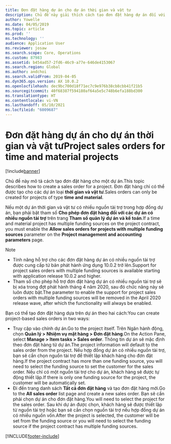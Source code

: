 ```yaml
---
title: Đơn đặt hàng dự án cho dự án thời gian và vật tư
description: Chủ đề này giải thích cách tạo đơn đặt hàng dự án đối với dự án thời gian và vật tư.
author: Yowelle
ms.date: 04/05/2019
ms.topic: article
ms.prod: ''
ms.technology: ''
audience: Application User
ms.reviewer: josaw
ms.search.scope: Core, Operations
ms.custom: 87983
ms.assetid: b454ad57-2fd6-46c9-a77e-646de4153067
ms.search.region: Global
ms.author: andchoi
ms.search.validFrom: 2019-04-05
ms.dyn365.ops.version: AX 10.0.2
ms.openlocfilehash: dec9bc700d18f71ec7c9e976b38cb8cbb41f21b5
ms.sourcegitcommit: 40f68387f594180af64a5e5c748b6efa188bd300
ms.translationtype: HT
ms.contentlocale: vi-VN
ms.lasthandoff: 05/10/2021
ms.locfileid: "6009687"
---
```

# <a name="project-sales-orders-for-time-and-material-projects"></a><span data-ttu-id="d769a-103">Đơn đặt hàng dự án cho dự án thời gian và vật tư</span><span class="sxs-lookup"><span data-stu-id="d769a-103">Project sales orders for time and material projects</span></span>

[!include[banner](../includes/banner.md)]

<span data-ttu-id="d769a-104">Chủ đề này mô tả cách tạo đơn đặt hàng cho một dự án.</span><span class="sxs-lookup"><span data-stu-id="d769a-104">This topic describes how to create a sales order for a project.</span></span> <span data-ttu-id="d769a-105">Đơn đặt hàng chỉ có thể được tạo cho các dự án loại **thời gian và vật tư**.</span><span class="sxs-lookup"><span data-stu-id="d769a-105">Sales orders can only be created for projects of type **time and material**.</span></span>

<span data-ttu-id="d769a-106">Nếu một dự án thời gian và vật tư có nhiều nguồn tài trợ trong hợp đồng dự án, bạn phải bật tham số **Cho phép đơn đặt hàng đối với các dự án có nhiều nguồn tài trợ** trên trang **Tham số quản lý dự án và kế toán**.</span><span class="sxs-lookup"><span data-stu-id="d769a-106">If a time and material project has multiple funding sources on the project contract, you must enable the **Allow sales orders for projects with multiple funding sources** parameter on the **Project management and accounting parameters** page.</span></span> 

> [!NOTE]
> - <span data-ttu-id="d769a-107">Tính năng hỗ trợ cho các đơn đặt hàng dự án có nhiều nguồn tài trợ được cung cấp từ bản phát hành ứng dụng 10.0.2 trở lên.</span><span class="sxs-lookup"><span data-stu-id="d769a-107">Support for project sales orders with multiple funding sources is available starting with application release 10.0.2 and higher.</span></span>
> - <span data-ttu-id="d769a-108">Tham số cho phép hỗ trợ đơn đặt hàng dự án có nhiều nguồn tài trợ sẽ bị xóa trong đợt phát hành tháng 4 năm 2020, sau đó chức năng này sẽ luôn được bật.</span><span class="sxs-lookup"><span data-stu-id="d769a-108">The parameter to enable the support for project sales orders with multiple funding sources will be removed in the April 2020 release wave, after which the functionality will always be enabled.</span></span>

<span data-ttu-id="d769a-109">Bạn có thể tạo đơn đặt hàng dựa trên dự án theo hai cách:</span><span class="sxs-lookup"><span data-stu-id="d769a-109">You can create project-based sales orders in two ways:</span></span>

- <span data-ttu-id="d769a-110">Truy cập vào chính dự án.</span><span class="sxs-lookup"><span data-stu-id="d769a-110">Go to the project itself.</span></span> <span data-ttu-id="d769a-111">Trên Ngăn hành động, chọn **Quản lý > Nhiệm vụ mặt hàng > Đơn đặt hàng**.</span><span class="sxs-lookup"><span data-stu-id="d769a-111">On the Action Pane, select **Manage > Item tasks > Sales order**.</span></span> <span data-ttu-id="d769a-112">Thông tin dự án sẽ mặc định theo đơn đặt hàng từ dự án.</span><span class="sxs-lookup"><span data-stu-id="d769a-112">The project information will default to the sales order from the project.</span></span> <span data-ttu-id="d769a-113">Nếu hợp đồng dự án có nhiều nguồn tài trợ, bạn sẽ cần chọn nguồn tài trợ để thiết lập khách hàng cho đơn đặt hàng.</span><span class="sxs-lookup"><span data-stu-id="d769a-113">If the project contract has more than one funding source, you will need to select the funding source to set the customer for the sales order.</span></span> <span data-ttu-id="d769a-114">Nếu chỉ có một nguồn tài trợ cho dự án, khách hàng sẽ được tự động thiết lập.</span><span class="sxs-lookup"><span data-stu-id="d769a-114">If there is only one funding source for the project, the customer will be automatically set.</span></span>
- <span data-ttu-id="d769a-115">Đi đến trang danh sách **Tất cả đơn đặt hàng** và tạo đơn đặt hàng mới.</span><span class="sxs-lookup"><span data-stu-id="d769a-115">Go to the **All sales order** list page and create a new sales order.</span></span> <span data-ttu-id="d769a-116">Bạn sẽ cần phải chọn dự án cho đơn đặt hàng.</span><span class="sxs-lookup"><span data-stu-id="d769a-116">You will need to select the project for the sales order.</span></span> <span data-ttu-id="d769a-117">Sau khi dự án được chọn, khách hàng sẽ được thiết lập từ nguồn tài trợ hoặc bạn sẽ cần chọn nguồn tài trợ nếu hợp đồng dự án có nhiều nguồn vốn.</span><span class="sxs-lookup"><span data-stu-id="d769a-117">After the project is selected, the customer will be set from the funding source or you will need to select the funding source if the project contract has multiple funding sources.</span></span>



[!INCLUDE[footer-include](../includes/footer-banner.md)]
